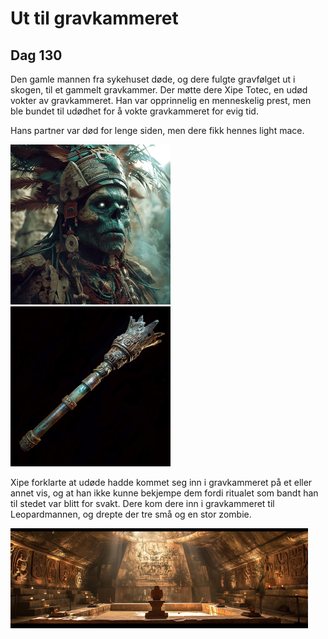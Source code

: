# Ut til gravkammeret

## Dag 130 

Den gamle mannen fra sykehuset døde, og dere fulgte gravfølget ut i skogen, til et gammelt gravkammer. Der møtte dere Xipe Totec, en udød vokter av gravkammeret. Han var opprinnelig en menneskelig prest, men ble bundet til udødhet for å vokte gravkammeret for evig tid.

Hans partner var død for lenge siden, men dere fikk hennes light mace. 

![Xipe Totec](images/xope_mini.png) ![Light mace](images/mace_mini.png)

Xipe forklarte at udøde hadde kommet seg inn i gravkammeret på et eller annet vis, og at han ikke kunne bekjempe dem fordi ritualet som bandt han til stedet var blitt for svakt. Dere kom dere inn i gravkammeret til Leopardmannen, og drepte der tre små og en stor zombie. 

![Crypt of the leopardman](images/leo_mini.png)

